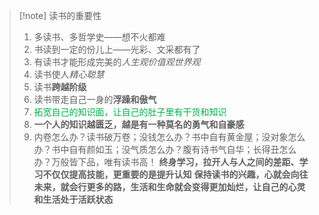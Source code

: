 > [!note] 读书的重要性
> 1. 多读书、多哲学史——想不火都难
> 2. 书读到一定的份儿上——光彩、文采都有了
> 3. 有读书才能形成完美的*人生观价值观世界观*
> 4. 读书使人*精心聪慧*
> 5. 读书**跨越阶级**
> 6. 读书带走自己一身的**浮躁和傲气**
> 7. <font color="#00b050">拓宽自己的知识面，让自己的肚子里有干货和知识</font>
> 8. **一个人的知识越匮乏，越是有一种莫名的勇气和自豪感**
> 9. 内卷怎么办？读书破万卷；没钱怎么办？书中自有黄金屋；没对象怎么办？书中自有颜如玉；没气质怎么办？腹有诗书气自华；长得丑怎么办？万般皆下品，唯有读书高！
**终身学习，拉开人与人之间的差距、学习不仅仅提高技能，更重要的是提升认知**
**保持读书的兴趣，心就会向往未来，就会行更多的路，生活和生命就会变得更加灿烂，让自己的心灵和生活处于活跃状态**
